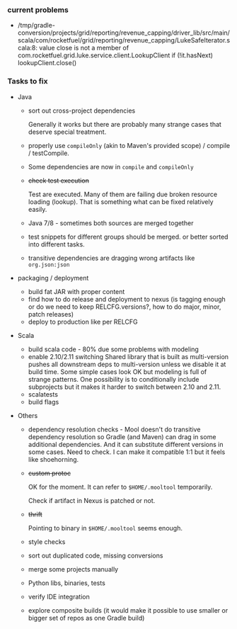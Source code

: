 ### current problems

* /tmp/gradle-conversion/projects/grid/reporting/revenue_capping/driver_lib/src/main/scala/com/rocketfuel/grid/reporting/revenue_capping/LukeSafeIterator.scala:8: value close is not a member of com.rocketfuel.grid.luke.service.client.LookupClient
    if (!it.hasNext) lookupClient.close()

### Tasks to fix

* Java
  * sort out cross-project dependencies

    Generally it works but there are probably many strange cases that deserve special treatment.

  * properly use `compileOnly` (akin to Maven's provided scope) / compile / testCompile.
  * Some dependencies are now in `compile` and `compileOnly`
  * ~~check test execution~~

    Test are executed. Many of them are failing due broken resource loading (lookup).
    That is something what can be fixed relatively easily.
  * Java 7/8 - sometimes both sources are merged together
  * test snippets for different groups should be merged. or better sorted into different tasks.
  * transitive dependencies are dragging wrong artifacts like `org.json:json`

* packaging / deployment
  * build fat JAR with proper content
  * find how to do release and deployment to nexus (is tagging enough or do we need to keep RELCFG.versions?, how to do major, minor, patch releases)
  * deploy to production like per RELCFG

* Scala
  * build scala code - 80% due some problems with modeling
  * enable 2.10/2.11 switching
    Shared library that is built as multi-version pushes all downstream deps to multi-version unless we disable it at build time.
    Some simple cases look OK but modeling is full of strange patterns.
    One possibility is to conditionally include subprojects but it makes it harder to switch between 2.10 and 2.11.
  * scalatests
  * build flags

* Others
  * dependency resolution checks - Mool doesn't do transitive dependency resolution so Gradle (and Maven) can drag in some additional dependencies. And it can substitute different versions in some cases. Need to check. I can make it compatible 1:1 but it feels like shoehorning.
  * ~~custom protoc~~

    OK for the moment. It can refer to `$HOME/.mooltool` temporarily.

    Check if artifact in Nexus is patched or not.
  * ~~thrift~~

    Pointing to binary in `$HOME/.mooltool` seems enough.

  * style checks
  * sort out duplicated code, missing conversions
  * merge some projects manually
  * Python libs, binaries, tests
  * verify IDE integration
  * explore composite builds (it would make it possible to use smaller or bigger set of repos as one Gradle build)
